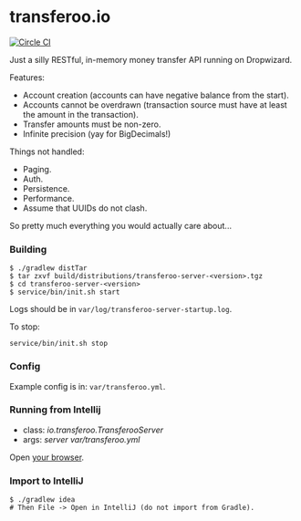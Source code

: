 transferoo.io
=============

[![Circle CI](https://circleci.com/gh/jkozlowski/transferoo.svg?style=svg)](https://circleci.com/gh/jkozlowski/transferoo)

Just a silly RESTful, in-memory money transfer API running on Dropwizard.

Features:
* Account creation (accounts can have negative balance from the start).
* Accounts cannot be overdrawn (transaction source must have at least
  the amount in the transaction).
* Transfer amounts must be non-zero.
* Infinite precision (yay for BigDecimals!)

Things not handled:
* Paging.
* Auth.
* Persistence.
* Performance.
* Assume that UUIDs do not clash.

So pretty much everything you would actually care about...

### Building

```
$ ./gradlew distTar
$ tar zxvf build/distributions/transferoo-server-<version>.tgz
$ cd transferoo-server-<version>
$ service/bin/init.sh start
```

Logs should be in ```var/log/transferoo-server-startup.log```.

To stop:

```
service/bin/init.sh stop
```

### Config

Example config is in: ```var/transferoo.yml```.

### Running from Intellij

* class: *io.transferoo.TransferooServer*
* args: *server var/transferoo.yml*

Open [your browser](https://localhost:8343/api/accounts/d3c02886-2c36-450c-86cf-e199b3ecd9c2).

### Import to IntelliJ

```
$ ./gradlew idea
# Then File -> Open in IntelliJ (do not import from Gradle).
```
